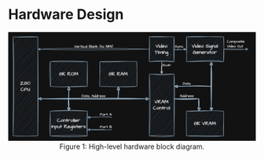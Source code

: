 # Hardware Design

<p align=center>
  <img src="https://github.com/samukallio/retro-z80/blob/main/media/block-diagram.png?raw=true">
  Figure 1: High-level hardware block diagram.
</p>
